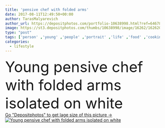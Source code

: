 ```yaml
---
title: 'pensive chef with folded arms'
date: 2017-08-11T12:49:50+00:00
author: TarasMalyarevich
author_url: https://depositphotos.com/portfolio-10638998.html?ref=64678756
image: https://st3.depositphotos.com/thumbs/10638998/image/16262/162620114/api_thumb_450.jpg?forcejpeg=true
type: "post"
tags: ['person' ,'young' ,'people' ,'portrait' ,'life' ,'food' ,'cooking' ,'male' ,'youth' ,'cook' ,'hat' ,'occupation' ,'professional' ,'lifestyle' ,'work' ,'job' ,'pensive' ,'profession' ,'guy' ,'worker' ,'social' ,'costume' ,'chef' ,'Isolated On White' ,'young adult' ,'crossed arms' ,'Folded Arms' ,'Caucasian Man' ]
categories: 
  - lifestyle
---
```

<div aling="center">
            <font size="60"> Young pensive chef with folded arms isolated on white</font>   
</div>
<div>
    <a href='https://st3.depositphotos.com/thumbs/10638998/image/16262/162620114/api_thumb_450.jpg?forcejpeg=true?ref=64678756' target=_blank > Go "Depositphotos" to get lage size of this picture ->
        <img href='https://st3.depositphotos.com/thumbs/10638998/image/16262/162620114/api_thumb_450.jpg?forcejpeg=true?ref=64678756' src='https://st3.depositphotos.com/10638998/16262/i/950/depositphotos_162620114-stock-photo-pensive-chef-with-folded-arms.jpg?forcejpeg=true' alt='Young pensive chef with folded arms isolated on white' >
    </a>
</div>
